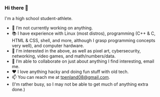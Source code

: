 ### Hi there 👋
I'm a high school student-athlete.
- 🔭 I’m not currently working on anything.
- 📚 I have experience with Linux (most distros), programming (C++ & C, HTML & CSS, shell, and more, although I grasp programming concepts very well), and computer hardware.
- 🧠 I'm interested in the above, as well as pixel art, cybersecurity, networking, video games, and math/numbers/data.
- 🙏 I’m able to collaborate on just about anything I find interesting, email me.
- ❤ I love anything hacky and doing fun stuff with old tech.
- 📫 You can reach me at tpenland08@gmail.com.
- (I'm rather busy, so I may not be able to get much of anything extra done.)
